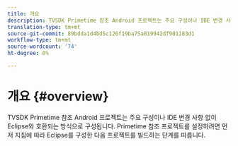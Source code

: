 ```yaml
---
title: 개요
description: TVSDK Primetime 참조 Android 프로젝트는 주요 구성이나 IDE 변경 사항 없이 Eclipse와 호환되는 방식으로 구성됩니다.
translation-type: tm+mt
source-git-commit: 89bdda1d4bd5c126f19ba75a819942df901183d1
workflow-type: tm+mt
source-wordcount: '74'
ht-degree: 0%

---
```



# 개요 {#overview}

TVSDK Primetime 참조 Android 프로젝트는 주요 구성이나 IDE 변경 사항 없이 Eclipse와 호환되는 방식으로 구성됩니다. Primetime 참조 프로젝트를 설정하려면 먼저 지침에 따라 Eclipse를 구성한 다음 프로젝트를 빌드하는 단계를 따릅니다.
